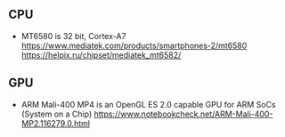 ## CPU
* MT6580 
is 32 bit, Cortex-A7
https://www.mediatek.com/products/smartphones-2/mt6580
https://helpix.ru/chipset/mediatek_mt6582/

## GPU
* ARM Mali-400 MP4 
is an OpenGL ES 2.0 capable GPU for ARM SoCs (System on a Chip)
https://www.notebookcheck.net/ARM-Mali-400-MP2.116279.0.html

